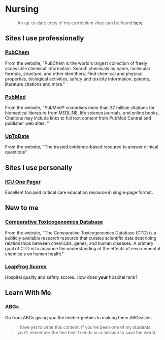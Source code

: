 # Nursing

> An up-to-date copy of my curriculum vitae can be found [here](cv.html)

## Sites I use professionally

### [PubChem](https://pubchem.ncbi.nlm.nih.gov/)

From the website, "PubChem is the world's largest collection of freely accessible chemical information. Search chemicals by name, molecular formula, structure, and other identifiers. Find chemical and physical properties, biological activities, safety and toxicity information, patents, literature citations and more."

### [PubMed](https://pubmed.ncbi.nlm.nih.gov/)

From the website, "PubMed® comprises more than 37 million citations for biomedical literature from MEDLINE, life science journals, and online books. Citations may include links to full text content from PubMed Central and publisher web sites. "

### [UpToDate](https://www.uptodate.com/contents/search)

From the website, "The trusted evidence-based resource to answer clinical questions"

## Sites I use personally

### [ICU One Pager](https://onepagericu.com/)

Excellent focused critical care education resource in single-page format.

## New to me

### [Comparative Toxicogenomics Database](https://ctdbase.org)

From the website, "The Comparative Toxicogenomics Database (CTD) is a publicly available research resource that curates scientific data describing relationships between chemicals, genes, and human diseases. A primary goal of CTD is to advance the understanding of the effects of environmental chemicals on human health."

### [LeapFrog Scores](https://www.hospitalsafetygrade.org/)

Hospital quality and safety scores. How does **your** hospital rank?

## Learn With Me

### ABGs

Go from ABGs giving you the heebie-jeebies to making them ABGeasies.

> I have yet to write this content. If you've been one of my students, you'll remember the two best friends on a mission to save the world.
